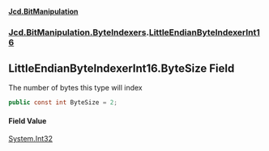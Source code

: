 ﻿#### [Jcd.BitManipulation](index.md 'index')

### [Jcd.BitManipulation.ByteIndexers](Jcd.BitManipulation.ByteIndexers.md 'Jcd.BitManipulation.ByteIndexers').[LittleEndianByteIndexerInt16](Jcd.BitManipulation.ByteIndexers.LittleEndianByteIndexerInt16.md 'Jcd.BitManipulation.ByteIndexers.LittleEndianByteIndexerInt16')

## LittleEndianByteIndexerInt16.ByteSize Field

The number of bytes this type will index

```csharp
public const int ByteSize = 2;
```

#### Field Value

[System.Int32](https://docs.microsoft.com/en-us/dotnet/api/System.Int32 'System.Int32')